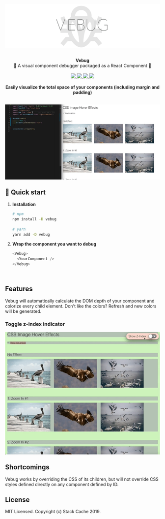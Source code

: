 <p align="center">
  <img src="src/images/vebug-logo.png" alt="vebug banner" align="center" />
</p>

<br />

<div align="center"><strong>Vebug</strong></div>
<div align="center">🐞 A visual component debugger packaged as a React Component 🐞</div>

<br />

<div align="center">
  <a href="//reactjs.org">
    <img src="https://img.shields.io/badge/react-v16+-blue.svg"/>
  </a>
  <a href="#">
    <img src="https://img.shields.io/badge/dependencies-up%20to%20date-brightgreen.svg"/>
  </a>
  <a href="https://opensource.org/licenses/">
    <img src="https://img.shields.io/npm/l/vebug"/>
  </a>
  <img src="https://img.shields.io/npm/v/vebug"/>
</div>

<br />

<div align="center"><strong>Easily visualize the total space of your components (including margin and padding)</strong></div>
<br />

<p align="center">
  <img src="src/images/vebug-demo.gif" alt="vebug demo" align="center" />
</p>

## 🚀 Quick start

1.  **Installation**

    ```sh
    # npm
    npm install -D vebug

    # yarn
    yarn add -D vebug
    ```

2.  **Wrap the component you want to debug**

    ```js
    <Vebug>
      <YourComponent />
    </Vebug>
    ```

<br/>

## Features

Vebug will automatically calculate the DOM depth of your component and colorize every child element. Don't like the colors? Refresh and new colors will be generated.

### Toggle z-index indicator

<p align="center">
  <img src="src/images/vebug-z-index-demo.gif" alt="vebug demo" align="center" />
</p>

## Shortcomings

Vebug works by overriding the CSS of its children, but will not override CSS styles defined directly on any component defined by ID.

## License

MIT Licensed. Copyright (c) Stack Cache 2019.
